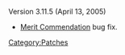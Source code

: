 Version 3.11.5 (April 13, 2005)

- [Merit Commendation](/Merit_Commendation "wikilink") bug fix.

[Category:Patches](/Category:Patches "wikilink")
